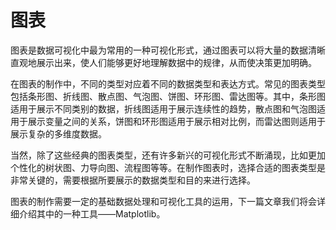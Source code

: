 # 图表

图表是数据可视化中最为常用的一种可视化形式，通过图表可以将大量的数据清晰直观地展示出来，使人们能够更好地理解数据中的规律，从而使决策更加明确。

在图表的制作中，不同的类型对应着不同的数据类型和表达方式。常见的图表类型包括条形图、折线图、散点图、气泡图、饼图、环形图、雷达图等。其中，条形图适用于展示不同类别的数据，折线图适用于展示连续性的趋势，散点图和气泡图适用于展示变量之间的关系，饼图和环形图适用于展示相对比例，而雷达图则适用于展示复杂的多维度数据。

当然，除了这些经典的图表类型，还有许多新兴的可视化形式不断涌现，比如更加个性化的树状图、力导向图、流程图等等。在制作图表时，选择合适的图表类型是非常关键的，需要根据所要展示的数据类型和目的来进行选择。

图表的制作需要一定的基础数据处理和可视化工具的运用，下一篇文章我们将会详细介绍其中的一种工具——Matplotlib。